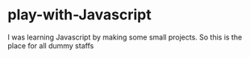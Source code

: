 # play-with-Javascript
I was learning Javascript by making some small projects. So this is the place for all dummy staffs
